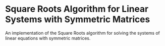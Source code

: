 # Square Roots Algorithm for Linear Systems with Symmetric Matrices

An implementation of the Square Roots algorithm for solving the systems of
linear equations with symmetric matrices.
